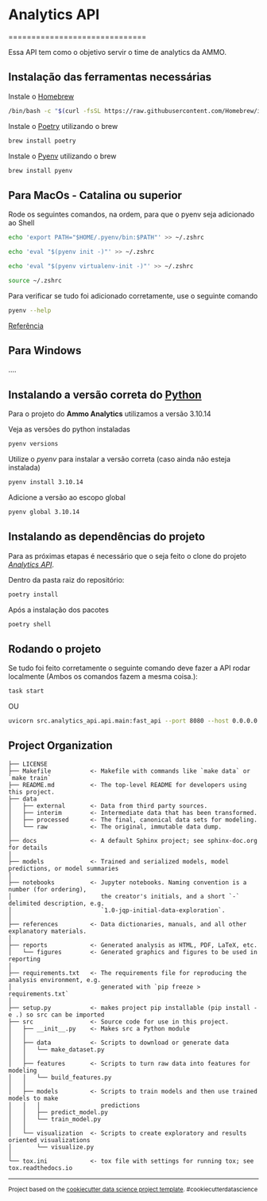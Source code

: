 # Analytics API

==============================

Essa API tem como o objetivo servir o time de analytics da AMMO.

## Instalação das ferramentas necessárias

Instale o [Homebrew](https://brew.sh/)

```bash
/bin/bash -c "$(curl -fsSL https://raw.githubusercontent.com/Homebrew/install/HEAD/install.sh)"
```

Instale o [Poetry](https://python-poetry.org/) utilizando o brew

```bash
brew install poetry
```

Instale o [Pyenv](https://github.com/pyenv/pyenv) utilizando o brew

```bash
brew install pyenv
```

## Para MacOs - Catalina ou superior

Rode os seguintes comandos, na ordem, para que o pyenv seja adicionado ao Shell

```bash
echo 'export PATH="$HOME/.pyenv/bin:$PATH"' >> ~/.zshrc
```

```bash
echo 'eval "$(pyenv init -)"' >> ~/.zshrc
```

```bash
echo 'eval "$(pyenv virtualenv-init -)"' >> ~/.zshrc
```

```bash
source ~/.zshrc
```

Para verificar se tudo foi adicionado corretamente, use o seguinte comando

```bash
pyenv --help
```

[Referência](https://medium.com/@miqui.ferrer/the-ultimate-guide-to-managing-python-virtual-environments-in-macos-c8cb49bf0a3c)

## Para Windows

....

## Instalando a versão correta do [Python](https://www.python.org/)

Para o projeto do **Ammo Analytics** utilizamos a versão 3.10.14

Veja as versões do python instaladas
```bash
pyenv versions
```

Utilize o *pyenv* para instalar a versão correta (caso ainda não esteja instalada)

```bash
pyenv install 3.10.14
```

Adicione a versão ao escopo global

```bash
pyenv global 3.10.14
```

## Instalando as dependências do projeto

Para as próximas etapas é necessário que o seja feito o clone do projeto [*Analytics API*](https://github.com/Ammo-BI/analytics-api/tree/main).

Dentro da pasta raiz do repositório:

```bash
poetry install
```

Após a instalação dos pacotes

```bash
poetry shell
```

## Rodando o projeto

Se tudo foi feito corretamente o seguinte comando deve fazer a API rodar localmente (Ambos os comandos fazem a mesma coisa.):

```bash
task start
```

OU

```bash
uvicorn src.analytics_api.api.main:fast_api --port 8080 --host 0.0.0.0 --reload
```

Project Organization
------------

    ├── LICENSE
    ├── Makefile           <- Makefile with commands like `make data` or `make train`
    ├── README.md          <- The top-level README for developers using this project.
    ├── data
    │   ├── external       <- Data from third party sources.
    │   ├── interim        <- Intermediate data that has been transformed.
    │   ├── processed      <- The final, canonical data sets for modeling.
    │   └── raw            <- The original, immutable data dump.
    │
    ├── docs               <- A default Sphinx project; see sphinx-doc.org for details
    │
    ├── models             <- Trained and serialized models, model predictions, or model summaries
    │
    ├── notebooks          <- Jupyter notebooks. Naming convention is a number (for ordering),
    │                         the creator's initials, and a short `-` delimited description, e.g.
    │                         `1.0-jqp-initial-data-exploration`.
    │
    ├── references         <- Data dictionaries, manuals, and all other explanatory materials.
    │
    ├── reports            <- Generated analysis as HTML, PDF, LaTeX, etc.
    │   └── figures        <- Generated graphics and figures to be used in reporting
    │
    ├── requirements.txt   <- The requirements file for reproducing the analysis environment, e.g.
    │                         generated with `pip freeze > requirements.txt`
    │
    ├── setup.py           <- makes project pip installable (pip install -e .) so src can be imported
    ├── src                <- Source code for use in this project.
    │   ├── __init__.py    <- Makes src a Python module
    │   │
    │   ├── data           <- Scripts to download or generate data
    │   │   └── make_dataset.py
    │   │
    │   ├── features       <- Scripts to turn raw data into features for modeling
    │   │   └── build_features.py
    │   │
    │   ├── models         <- Scripts to train models and then use trained models to make
    │   │   │                 predictions
    │   │   ├── predict_model.py
    │   │   └── train_model.py
    │   │
    │   └── visualization  <- Scripts to create exploratory and results oriented visualizations
    │       └── visualize.py
    │
    └── tox.ini            <- tox file with settings for running tox; see tox.readthedocs.io


--------

<p><small>Project based on the <a target="_blank" href="https://drivendata.github.io/cookiecutter-data-science/">cookiecutter data science project template</a>. #cookiecutterdatascience</small></p>
